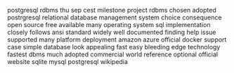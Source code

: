 postgresql rdbms thu sep cest milestone project rdbms chosen adopted postrgresql relational database management system choice consequence open source free available many operating system sql implementation closely follows ansi standard widely well documented finding help issue supported many platform deployment amazon azure official docker support case simple database look appealing fast easy bleeding edge technology fastest dbms much adopted commercial world reference optional official website sqlite mysql postgresql wikipedia